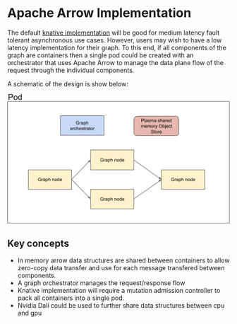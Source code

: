 # Apache Arrow Implementation

The default [knative implementation](knative-impl.md) will be good for medium latency fault tolerant asynchronous use cases. However, users may wish to have a low latency implementation for their graph. To this end, if all components of the graph are containers then a single pod could be created with an orchestrator that uses Apache Arrow to manage the data plane flow of the request through the individual components.

A schematic of the design is show below:

![example-graph](./arrow.png)


## Key concepts

 * In memory arrow data structures are shared between containers to allow zero-copy data transfer and use for each message transfered between components.
 * A graph orchestrator manages the request/response flow
 * Knative implementation will require a mutation admission controller to pack all containers into a single pod.
 * Nvidia Dali could be used to further share data structures between cpu and gpu

